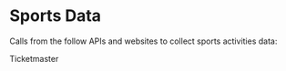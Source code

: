 # Sports Data

Calls from the follow APIs and websites
to collect sports activities data:

Ticketmaster
